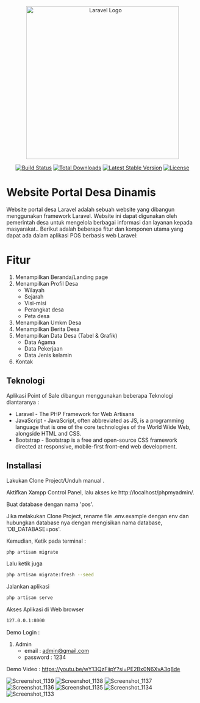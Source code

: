 <p align="center"><a href="https://laravel.com" target="_blank"><img src="https://raw.githubusercontent.com/laravel/art/master/logo-lockup/5%20SVG/2%20CMYK/1%20Full%20Color/laravel-logolockup-cmyk-red.svg" width="400" alt="Laravel Logo"></a></p>

<p align="center">
<a href="https://github.com/laravel/framework/actions"><img src="https://github.com/laravel/framework/workflows/tests/badge.svg" alt="Build Status"></a>
<a href="https://packagist.org/packages/laravel/framework"><img src="https://img.shields.io/packagist/dt/laravel/framework" alt="Total Downloads"></a>
<a href="https://packagist.org/packages/laravel/framework"><img src="https://img.shields.io/packagist/v/laravel/framework" alt="Latest Stable Version"></a>
<a href="https://packagist.org/packages/laravel/framework"><img src="https://img.shields.io/packagist/l/laravel/framework" alt="License"></a>
</p>

# Website Portal Desa Dinamis



Website portal desa Laravel adalah sebuah website yang dibangun menggunakan framework Laravel. Website ini dapat digunakan oleh pemerintah desa untuk mengelola berbagai informasi dan layanan kepada masyarakat.. Berikut adalah beberapa fitur dan komponen utama yang dapat ada dalam aplikasi POS berbasis web Laravel:



# Fitur
1. Menampilkan Beranda/Landing page
2. Menampilkan Profil Desa 
     - Wilayah
    - Sejarah
    - Visi-misi
    - Perangkat desa
    - Peta desa
3. Menampilkan Umkm Desa
4. Menampilkan Berita Desa
5. Menampilkan Data Desa (Tabel & Grafik)
    - Data Agama
    - Data Pekerjaan
    - Data Jenis kelamin
6. Kontak



## Teknologi

Aplikasi Point of Sale dibangun menggunakan beberapa Teknologi diantaranya :

- Laravel - The PHP Framework for Web Artisans
- JavaScript - JavaScript, often abbreviated as JS, is a programming language that is one of the core technologies of the World Wide Web, alongside HTML and CSS.
- Bootstrap - Bootstrap is a free and open-source CSS framework directed at responsive, mobile-first front-end web development. 



## Installasi

Lakukan Clone Project/Unduh manual .

Aktifkan Xampp Control Panel, lalu akses ke http://localhost/phpmyadmin/.

Buat database dengan nama 'pos'.

Jika melakukan Clone Project, rename file .env.example dengan env dan hubungkan
database nya dengan mengisikan nama database, 'DB_DATABASE=pos'.


Kemudian, Ketik pada terminal :
```sh
php artisan migrate
```

Lalu ketik juga

```sh
php artisan migrate:fresh --seed
```

Jalankan aplikasi 

```sh
php artisan serve
```

Akses Aplikasi di Web browser 
```sh
127.0.0.1:8000
```

Demo Login :
1. Admin
    - email     : admin@gmail.com
    - password  : 1234


Demo Video : https://youtu.be/wY13QzFiipY?si=PE2Bx0N6XvA3q8de

![Screenshot_1139](https://github.com/dwipurnomo12/portal-desa/assets/105181667/269695e3-e79c-45ee-94a7-d3bd260e64a9)
![Screenshot_1138](https://github.com/dwipurnomo12/portal-desa/assets/105181667/17e3e13e-dbf9-463c-8d7a-d0ad42c5eb69)
![Screenshot_1137](https://github.com/dwipurnomo12/portal-desa/assets/105181667/ae1020f7-232f-4585-9c0d-9e7408c30271)
![Screenshot_1136](https://github.com/dwipurnomo12/portal-desa/assets/105181667/22bef1c0-1b78-41f8-a0ec-0fc88a2140e9)
![Screenshot_1135](https://github.com/dwipurnomo12/portal-desa/assets/105181667/eeeee1f4-6718-4973-ac1d-44478dedafd7)
![Screenshot_1134](https://github.com/dwipurnomo12/portal-desa/assets/105181667/e7bfc102-c141-4bcb-88cd-f54faa9a0dfc)
![Screenshot_1133](https://github.com/dwipurnomo12/portal-desa/assets/105181667/dbbe4d82-f58c-4d43-9625-f28fb4039613)

